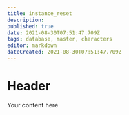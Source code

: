 ```yaml
---
title: instance_reset
description: 
published: true
date: 2021-08-30T07:51:47.709Z
tags: database, master, characters
editor: markdown
dateCreated: 2021-08-30T07:51:47.709Z
---
```


# Header
Your content here